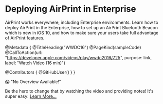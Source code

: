 # Deploying AirPrint in Enterprise

AirPrint works everywhere, including Enterprise environments. Learn how to deploy AirPrint in the Enterprise, how to set up an AirPrint Bluetooth Beacon which is new in iOS 10, and how to make sure your users take full advantage of AirPrint features.

@Metadata {
   @TitleHeading("WWDC16")
   @PageKind(sampleCode)
   @CallToAction(url: "https://developer.apple.com/videos/play/wwdc2016/725", purpose: link, label: "Watch Video (16 min)")

   @Contributors {
      @GitHubUser(<replace this with your GitHub handle>)
   }
}

😱 "No Overview Available!"

Be the hero to change that by watching the video and providing notes! It's super easy:
 [Learn More…](https://wwdcnotes.com/documentation/wwdcnotes/contributing)
